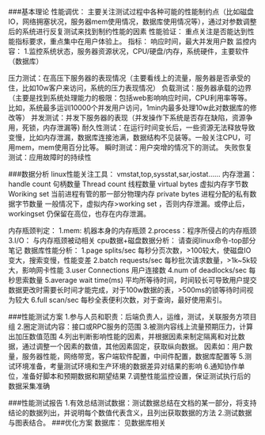 ###基本理论
性能调优：
    主要关注测试过程中各种可能的性能制约点（比如磁盘IO，网络拥塞状况，服务器mem使用情况，数据库使用情况等），通过对参数调整后的系统进行反复测试来找到制约性能的因素
性能验证：
    重点关注是否能达到性能指标要求，重点集中在用户体验上。
指标：
    响应时间，最大并发用户数
监控内容：
    1.监控系统状态，服务器资源状况，CPU/硬盘/内存，系统硬件，主要软件（数据库）
    
压力测试：在高压下服务器的表现情况（主要看线上的流量，服务器是否承受的住，比如10w客户来访问，系统的压力表现情况）
负载测试：服务器承载的边界（主要是找到系统处理能力的极限：包括web影响响应时间，CPU利用率等等。比如，系统最多运训10000个并发用户访问，1min内最多处理10w此对数据库的修改等）
并发测试：并发下服务器的表现（并发操作下系统是否存在缺陷，资源争用，死锁，内存泄漏等)
耐久性测试：在运行时间变长后，一些资源无法释放导致变慢，比如内存泄漏，数据库连接池满，数据结构不见装等。一般关注CPU，可用mem，mem使用百分比等。
瞬时测试：用户突增的情况下的测试。
失败恢复测试：应用故障时的持续性

###数据分析
linux性能关注工具：
vmstat,top,sysstat,sar,iostat……
内存泄漏：
    handle count 句柄数量
    Thread count 线程数量
    virtual bytes 虚拟内存字节数
    Woriking set 当前进程有管的那一部分物理内存
    private bytes 进程分配的私有数据字节数量
    一般情况下，虚拟内存>working set ，否则内存泄漏。或停止后，workingset 仍保留在高位，也存在内存泄漏。
    
内存瓶颈判定：
    1.mem: 机器本身的内存瓶颈
    2.process：程序所侵占的内存瓶颈
    3.I/O： 与内存瓶颈被动相关
cpu数据+磁盘数据分析：
    请查阅linux命令-top部分笔记
数据库性能分析：
    1.page splits/sec 每秒分页次数，>100较大，使磁盘IO变大，搜索变慢，性能变差
    2.batch requests/sec 每秒批次请求数量，>1k~5k较大，影响网卡性能
    3.user Connections 用户连接数
    4.num of deadlocks/sec 每秒思索数量
    5.average wait time(ms) 平均所等待时间，时间较长可导致用户提交数据更改时需要长时间才能完成，对于100w数据的表，>500ms的锁等待时间视为较大
    6.full scan/sec 每秒全表便利次数，对于查询，最好使用索引。

###性能测试方案
    1.参与人员和职责：后端负责人，运维，测试，关联服务方项目组
    2.圈定测试内容：接口或RPC服务的范围
    3.被测内容线上流量预期压力，计算出加压数值范围
    4.列出判断影响性能的因素，并根据因素来制定隔离和对比数据，通过调整一个因素的数值，其他因素固定，获取纵向数据。
    因素如：用户数量，服务器性能，网络带宽，客户端软件配置，中间件配置，数据库配置等
    5.测试环境准备，考量测试环境和生产环境的数据差异对结果的影响
    6.通知协作单位，准备好脚本和预期数据和期望结果
    7.调整性能监控设置，保证测试执行后的数据采集准确
    
###性能测试报告
    1.有效总结测试数据：测试数据总结在文档的某一部分，将支持结论的数据列出，并说明每个数值代表含义，且列出获取数据的方法
    2.测试数据与图表结合。
###优化方案
    数据库：
    见数据库相关
    
        
    
